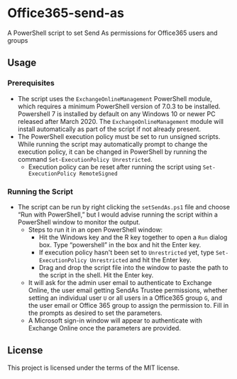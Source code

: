 # Office365-send-as

A PowerShell script to set Send As permissions for Office365 users and groups

## Usage

### Prerequisites

- The script uses the `ExchangeOnlineManagement` PowerShell module, which requires a minimum PowerShell version of 7.0.3 to be installed. Powershell 7 is installed by default on any Windows 10 or newer PC released after March 2020. The `ExchangeOnlineManagement` module will install automatically as part of the script if not already present.
- The PowerShell execution policy must be set to run unsigned scripts. While running the script may automatically prompt to change the execution policy, it can be changed in PowerShell by running the command `Set-ExecutionPolicy Unrestricted`.
  - Execution policy can be reset after running the script using `Set-ExecutionPolicy RemoteSigned`

### Running the Script

- The script can be run by right clicking the `setSendAs.ps1` file and choose “Run with PowerShell,” but I would advise running the script within a PowerShell window to monitor the output.
  - Steps to run it in an open PowerShell window:
    - Hit the Windows key and the R key together to open a `Run` dialog box. Type “powershell” in the box and hit the Enter key.
    - If execution policy hasn't been set to `Unrestricted` yet, type `Set-ExecutionPolicy Unrestricted` and hit the Enter key.
    - Drag and drop the script file into the window to paste the path to the script in the shell. Hit the Enter key.
  - It will ask for the admin user email to authenticate to Exchange Online, the user email getting SendAs Trustee permissions, whether setting an individual user `U` or all users in a Office365 group `G`, and the user email or Office 365 group to assign the permission to. Fill in the prompts as desired to set the parameters.
  - A Microsoft sign-in window will appear to authenticate with Exchange Online once the parameters are provided.

## License

This project is licensed under the terms of the MIT license.
